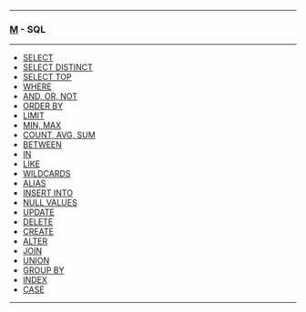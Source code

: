 
---

### [M](https://github.com/ttltrk/TTT/blob/master/menu.md) - SQL

---

* [SELECT]()
* [SELECT DISTINCT]()
* [SELECT TOP]()
* [WHERE]()
* [AND, OR, NOT]()
* [ORDER BY]()
* [LIMIT]()
* [MIN, MAX]()
* [COUNT, AVG, SUM]()
* [BETWEEN]()
* [IN]()
* [LIKE]()
* [WILDCARDS]()
* [ALIAS]()
* [INSERT INTO]()
* [NULL VALUES]()
* [UPDATE]()
* [DELETE]()
* [CREATE]()
* [ALTER]()
* [JOIN]()
* [UNION]()
* [GROUP BY]()
* [INDEX]()
* [CASE]()

---
